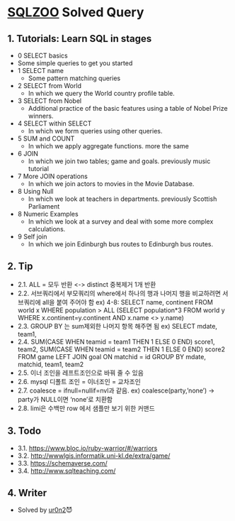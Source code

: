 [SQLZOO](http://sqlzoo.net/wiki/SQL_Tutorial) Solved Query 
====


## 1. Tutorials: Learn SQL in stages
* 0 SELECT basics
 * Some simple queries to get you started
* 1 SELECT name
  * Some pattern matching queries
* 2 SELECT from World
  * In which we query the World country profile table.
* 3 SELECT from Nobel
  * Additional practice of the basic features using a table of Nobel Prize winners.
* 4 SELECT within SELECT
  * In which we form queries using other queries.
* 5 SUM and COUNT
  * In which we apply aggregate functions. more the same
* 6 JOIN
  * In which we join two tables; game and goals. previously music tutorial
* 7 More JOIN operations
  * In which we join actors to movies in the Movie Database.
* 8 Using Null
  * In which we look at teachers in departments. previously Scottish Parliament
* 8 Numeric Examples
  * In which we look at a survey and deal with some more complex calculations.
* 9 Self join
  * In which we join Edinburgh bus routes to Edinburgh bus routes.


## 2. Tip
* 2.1. ALL = 모두 반환 <-> distinct 중복제거 1개 반환
* 2.2. 서브쿼리에서 부모쿼리의 where에서 하나의 행과 나머지 행을 비교하려면 서브쿼리에 all을 붙여 주어야 함 ex) 4-8: SELECT name, continent FROM world x WHERE population > ALL (SELECT population\*3 FROM world y WHERE x.continent=y.continent AND x.name <> y.name)
* 2.3. GROUP BY 는 sum제외한 나머지 항목 해주면 됨 ex) SELECT mdate, team1,
* 2.4. SUM(CASE WHEN teamid = team1 THEN 1 ELSE 0 END) score1, team2,
SUM(CASE WHEN teamid = team2 THEN 1 ELSE 0 END) score2
FROM game LEFT JOIN goal ON matchid = id GROUP BY mdate, matchid, team1, team2
* 2.5. 이너 조인을 레프트조인으로 바꿔 줄 수 있음
* 2.6. mysql 디폴트 조인 = 이너조인 = 교차조인
* 2.7. coalesce = ifnull=nullif=nvl과 같음. ex) coalesce(party,’none’) -> party가 NULL이면 ‘none’로 치환함
* 2.8. limi은 수백만 row 에서 샘플만 보기 위한 커맨드


## 3. Todo
* 3.1. https://www.bloc.io/ruby-warrior/#/warriors
* 3.2. http://wwwlgis.informatik.uni-kl.de/extra/game/
* 3.3. https://schemaverse.com/
* 3.4. http://www.sqlteaching.com/


## 4. Writer
* Solved by [ur0n2](https://ur0n2.com):smiling_imp:

